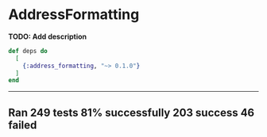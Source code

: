 # AddressFormatting

**TODO: Add description**

```elixir
def deps do
  [
    {:address_formatting, "~> 0.1.0"}
  ]
end
```
-------------------------------------
Ran 249 tests 
81% successfully
203 success
46 failed
-------------------------------------
